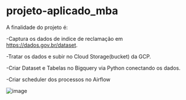 # projeto-aplicado_mba

A finalidade do projeto é:

-Captura os dados de indice de reclamação em https://dados.gov.br/dataset.

-Tratar os dados e subir no Cloud Storage(bucket) da GCP.

-Criar Dataset e Tabelas no Bigquery via Python conectando os dados.

-Criar scheduler dos processos no Airflow

![image](https://user-images.githubusercontent.com/101958426/195097681-54d6115e-b7ed-49e9-a04a-411611427c5f.png)



